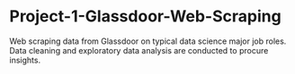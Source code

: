 # Project-1-Glassdoor-Web-Scraping
Web scraping data from Glassdoor on typical data science major job roles. Data cleaning and exploratory data analysis are conducted to procure insights.
